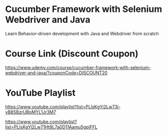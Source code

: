 # Cucumber Framework with Selenium Webdriver and Java 

Learn Behavior-driven development with Java and Webdriver from scratch 

# Course Link (Discount Coupon)

https://www.udemy.com/course/cucumber-framework-with-selenium-webdriver-and-java/?couponCode=DISCOUNT20

# YouTube Playlist

https://www.youtube.com/playlist?list=PLlsKgYi2Lw73j-yB8SBzrUBpMYL1Jr3M7

https://www.youtube.com/playlist?list=PLlsKgYi2Lw71Ht9L7a0D11Aamu5gpjFFL
